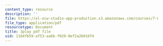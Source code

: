 ```yaml
---
content_type: resource
description: ''
file: https://ol-ocw-studio-app-production.s3.amazonaws.com/courses/7-01sc-fundamentals-of-biology-fall-2011/1164f659af53aa6bf0290ef2a2b016f4_nCBTC3-xsLM.pdf
file_type: application/pdf
resourcetype: Document
title: 3play pdf file
uid: 1164f659-af53-aa6b-f029-0ef2a2b016f4
---
```

